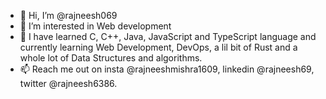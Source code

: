 - 👋 Hi, I’m @rajneesh069
- 👀 I’m interested in Web development
- 🌱 I have learned C, C++, Java, JavaScript and TypeScript language and currently learning Web Development, DevOps, a lil bit of Rust and a whole lot of Data Structures and algorithms.
- 📫 Reach me out on insta @rajneeshmishra1609, linkedin @rajneesh69, twitter @rajneesh6386.
